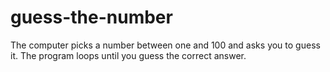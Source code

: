 # guess-the-number
The computer picks a number between one and 100 and asks you to guess it. The program loops until you guess the correct answer.

